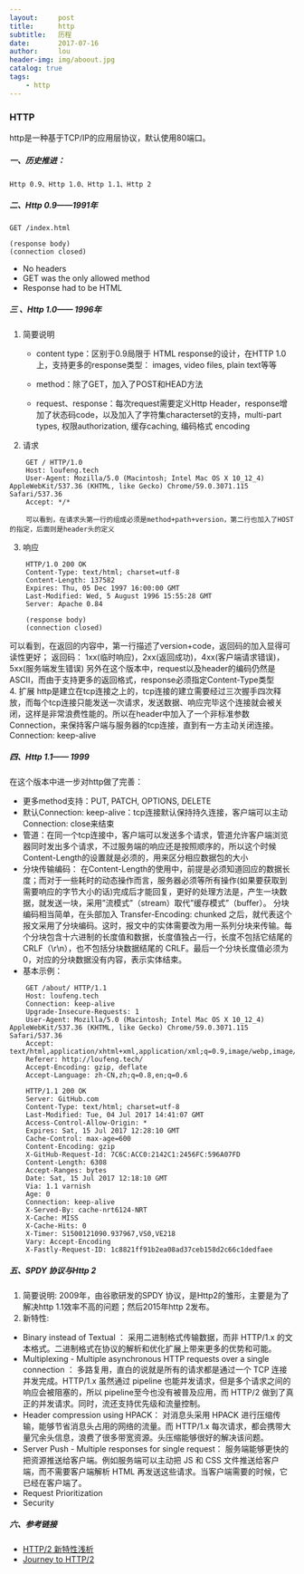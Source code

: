 ```yaml
---
layout:     post
title:      http
subtitle:   历程
date:       2017-07-16
author:     lou
header-img: img/aboout.jpg
catalog: true
tags:
    - http
---
```


### HTTP

http是一种基于TCP/IP的应用层协议，默认使用80端口。

##### 一、历史推进：

	Http 0.9、Http 1.0、Http 1.1、Http 2

##### 二、Http 0.9——1991年

    GET /index.html

    (response body)
    (connection closed)

- No headers
- GET was the only allowed method
- Response had to be HTML

##### 三 、Http 1.0—— 1996年

1. 简要说明
	* content type：区别于0.9局限于 HTML response的设计，在HTTP 1.0上，支持更多的response类型： images, video files, plain text等等

	* method：除了GET，加入了POST和HEAD方法

	* request、response：每次request需要定义Http Header，response增加了状态码code，以及加入了字符集characterset的支持，multi-part types, 权限authorization, 缓存caching, 编码格式 encoding 

2. 请求
```
    GET / HTTP/1.0
    Host: loufeng.tech
    User-Agent: Mozilla/5.0 (Macintosh; Intel Mac OS X 10_12_4) AppleWebKit/537.36 (KHTML, like Gecko) Chrome/59.0.3071.115 Safari/537.36
    Accept: */*

	可以看到，在请求头第一行的组成必须是method+path+version，第二行也加入了HOST的指定，后面则是header头的定义
```
3. 响应
```
    HTTP/1.0 200 OK 
    Content-Type: text/html; charset=utf-8
    Content-Length: 137582
    Expires: Thu, 05 Dec 1997 16:00:00 GMT
    Last-Modified: Wed, 5 August 1996 15:55:28 GMT
    Server: Apache 0.84
    
    (response body)
    (connection closed)
```
  可以看到，在返回的内容中，第一行描述了version+code，返回码的加入显得可读性更好；
  返回码：
  1xx(临时响应)，2xx(返回成功)，4xx(客户端请求错误)，5xx(服务端发生错误)
  另外在这个版本中，request以及header的编码仍然是ASCII，而由于支持更多的返回格式，response必须指定Content-Type类型   
4. 扩展
  http是建立在tcp连接之上的，tcp连接的建立需要经过三次握手四次释放，而每个tcp连接只能发送一次请求，发送数据、响应完毕这个连接就会被关闭，这样是非常浪费性能的。所以在header中加入了一个非标准参数Connection，来保持客户端与服务器的tcp连接，直到有一方主动关闭连接。
  Connection: keep-alive

##### 四、Http 1.1—— 1999
  在这个版本中进一步对http做了完善：
- 更多method支持：PUT, PATCH, OPTIONS, DELETE
- 默认Connection: keep-alive：tcp连接默认保持持久连接，客户端可以主动Connection: close来结束
- 管道：在同一个tcp连接中，客户端可以发送多个请求，管道允许客户端浏览器同时发出多个请求，不过服务端的响应还是按照顺序的，所以这个时候Content-Length的设置就是必须的，用来区分相应数据包的大小
- 分块传输编码：
  在Content-Length的使用中，前提是必须知道回应的数据长度；而对于一些耗时的动态操作而言，服务器必须等所有操作(如果要获取到需要响应的字节大小的话)完成后才能回复，更好的处理方法是，产生一块数据，就发送一块，采用”流模式”（stream）取代”缓存模式”（buffer）。
  分块编码相当简单，在头部加入 Transfer-Encoding: chunked 之后，就代表这个报文采用了分块编码。这时，报文中的实体需要改为用一系列分块来传输。每个分块包含十六进制的长度值和数据，长度值独占一行，长度不包括它结尾的 CRLF（\r\n），也不包括分块数据结尾的 CRLF。最后一个分块长度值必须为 0，对应的分块数据没有内容，表示实体结束。
- 基本示例：
```
    GET /about/ HTTP/1.1
    Host: loufeng.tech
    Connection: keep-alive
    Upgrade-Insecure-Requests: 1
    User-Agent: Mozilla/5.0 (Macintosh; Intel Mac OS X 10_12_4) AppleWebKit/537.36 (KHTML, like Gecko) Chrome/59.0.3071.115 Safari/537.36
    Accept: text/html,application/xhtml+xml,application/xml;q=0.9,image/webp,image/apng,*/*;q=0.8
    Referer: http://loufeng.tech/
    Accept-Encoding: gzip, deflate
    Accept-Language: zh-CN,zh;q=0.8,en;q=0.6
```
```
    HTTP/1.1 200 OK
    Server: GitHub.com
    Content-Type: text/html; charset=utf-8
    Last-Modified: Tue, 04 Jul 2017 14:41:07 GMT
    Access-Control-Allow-Origin: *
    Expires: Sat, 15 Jul 2017 12:28:10 GMT
    Cache-Control: max-age=600
    Content-Encoding: gzip
    X-GitHub-Request-Id: 7C6C:ACC0:2142C1:2456FC:596A07FD
    Content-Length: 6308
    Accept-Ranges: bytes
    Date: Sat, 15 Jul 2017 12:18:10 GMT
    Via: 1.1 varnish
    Age: 0
    Connection: keep-alive
    X-Served-By: cache-nrt6124-NRT
    X-Cache: MISS
    X-Cache-Hits: 0
    X-Timer: S1500121090.937967,VS0,VE218
    Vary: Accept-Encoding
    X-Fastly-Request-ID: 1c8821ff91b2ea08ad37ceb158d2c66c1dedfaee
```

##### 五、SPDY 协议与Http 2
1. 简要说明: 
   2009年，由谷歌研发的SPDY 协议，是Http2的雏形，主要是为了解决http 1.1效率不高的问题；然后2015年http 2发布。
2. 新特性:
- Binary instead of Textual ：
  	采用二进制格式传输数据，而非 HTTP/1.x 的文本格式。二进制格式在协议的解析和优化扩展上带来更多的优势和可能。
- Multiplexing - Multiple asynchronous HTTP requests over a single connection ：
  	多路复用，直白的说就是所有的请求都是通过一个 TCP 连接并发完成。HTTP/1.x 虽然通过 pipeline 也能并发请求，但是多个请求之间的响应会被阻塞的，所以 pipeline至今也没有被普及应用，而 HTTP/2 做到了真正的并发请求。同时，流还支持优先级和流量控制。
- Header compression using HPACK：
  	对消息头采用 HPACK 进行压缩传输，能够节省消息头占用的网络的流量。而 HTTP/1.x 每次请求，都会携带大量冗余头信息，浪费了很多带宽资源。头压缩能够很好的解决该问题。
- Server Push - Multiple responses for single request：
  	服务端能够更快的把资源推送给客户端。例如服务端可以主动把 JS 和 CSS 文件推送给客户端，而不需要客户端解析 HTML 再发送这些请求。当客户端需要的时候，它已经在客户端了。
- Request Prioritization
- Security

##### 六、参考链接

- [HTTP/2 新特性浅析](https://segmentfault.com/a/1190000002765886)
- [Journey to HTTP/2](http://kamranahmed.info/blog/2016/08/13/http-in-depth/)


